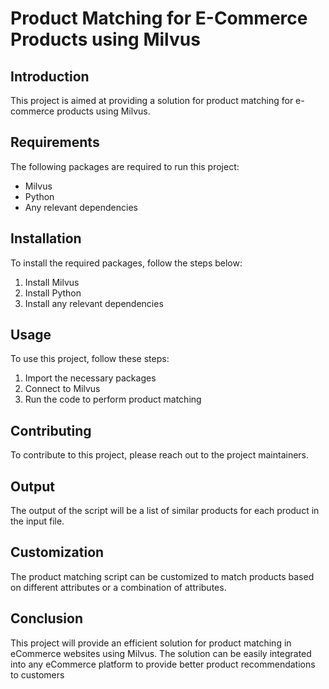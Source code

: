 # Product Matching for E-Commerce Products using Milvus

## Introduction
This project is aimed at providing a solution for product matching for e-commerce products using Milvus. 

## Requirements
The following packages are required to run this project:
- Milvus
- Python
- Any relevant dependencies

## Installation
To install the required packages, follow the steps below:
1. Install Milvus
2. Install Python
3. Install any relevant dependencies

## Usage
To use this project, follow these steps:
1. Import the necessary packages
2. Connect to Milvus
3. Run the code to perform product matching

## Contributing
To contribute to this project, please reach out to the project maintainers.

## Output
The output of the script will be a list of similar products for each product in the input file.

## Customization
The product matching script can be customized to match products based on different attributes or a combination of attributes.

## Conclusion
This project will provide an efficient solution for product matching in eCommerce websites using Milvus. The solution can be easily integrated into any eCommerce platform to provide better product recommendations to customers

